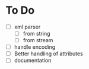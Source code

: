 # To Do

- [ ] xml parser
  - [ ] from string
  - [ ] from stream
- [ ] handle encoding
- [ ] Better handling of attributes
- [ ] documentation